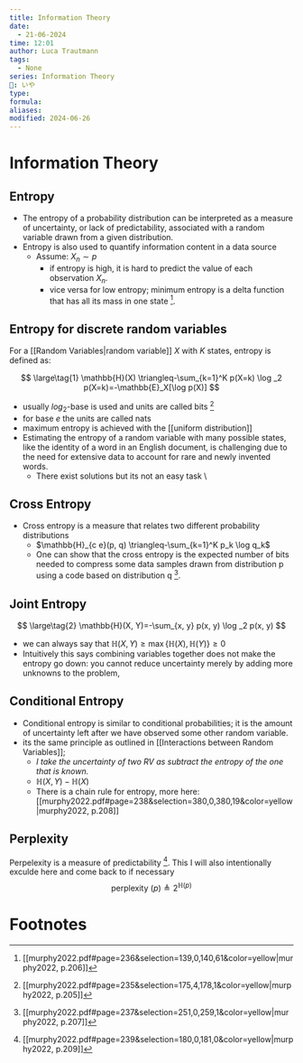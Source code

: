 ```yaml
---
title: Information Theory
date:
  - 21-06-2024
time: 12:01
author: Luca Trautmann
tags:
  - None
series: Information Theory
🍙: いや
type: 
formula: 
aliases: 
modified: 2024-06-26
---
```

# Information Theory
## Entropy
- The entropy of a probability distribution can be interpreted as a measure of uncertainty, or lack of predictability, associated with a random variable drawn from a given distribution. 
- Entropy is also used to quantify information content in a data source
	- Assume: $X_{n} \sim p$ 
		- if entropy is high, it is hard to predict the value of each observation $X_{n}$. 
		- vice versa for low entropy; minimum entropy is a delta function that has all its mass in one state [^1]. 




## Entropy for discrete random variables
For a [[Random Variables|random variable]] $X$ with $K$ states, entropy is defined as:

$$ \large\tag{1}
\mathbb{H}(X) \triangleq-\sum_{k=1}^K p(X=k) \log _2 p(X=k)=-\mathbb{E}_X[\log p(X)]
$$

- usually $log_{2}$-base is used and units are called bits [^2]
- for base $e$ the units are called nats
- maximum entropy is achieved with the [[uniform distribution]]
- Estimating the entropy of a random variable with many possible states, like the identity of a word in an English document, is challenging due to the need for extensive data to account for rare and newly invented words.
	- There exist solutions but its not an easy task
\
## Cross Entropy
- Cross entropy is a measure that relates two different probability distributions
	- $\mathbb{H}_{c e}(p, q) \triangleq-\sum_{k=1}^K p_k \log q_k$
	- One can show that the cross entropy is the expected number of bits needed to compress some data samples drawn from distribution p using a code based on distribution q [^3]. 

## Joint Entropy

$$ \large\tag{2}
\mathbb{H}(X, Y)=-\sum_{x, y} p(x, y) \log _2 p(x, y)
$$
- we can always say that $\mathbb{H}(X, Y) \geq \max \{\mathbb{H}(X), \mathbb{H}(Y)\} \geq 0$
- Intuitively this says combining variables together does not make the entropy go down: you cannot reduce uncertainty merely by adding more unknowns to the problem, 
## Conditional Entropy
- Conditional entropy is similar to conditional probabilities; it is the amount of uncertainty left after we have observed some other random variable. 
- its the same principle as outlined in [[Interactions between Random Variables]]; 
	- *I take the uncertainty of two RV as subtract the entropy of the one that is known.*  
	- $\mathbb{H}(X, Y)-\mathbb{H}(X)$
	- There is a chain rule for entropy, more here: [[murphy2022.pdf#page=238&selection=380,0,380,19&color=yellow|murphy2022, p.208]]


## Perplexity
Perpelexity is a measure of predictability [^4]. This I will also intentionally exculde here and come back to if necessary
$$
\text { perplexity }(p) \triangleq 2^{\mathbb{H}(p)}
$$



 
# Footnotes


[^1]: [[murphy2022.pdf#page=236&selection=139,0,140,61&color=yellow|murphy2022, p.206]]
[^2]: [[murphy2022.pdf#page=235&selection=175,4,178,1&color=yellow|murphy2022, p.205]]
[^3]: [[murphy2022.pdf#page=237&selection=251,0,259,1&color=yellow|murphy2022, p.207]]
[^4]: [[murphy2022.pdf#page=239&selection=180,0,181,0&color=yellow|murphy2022, p.209]]